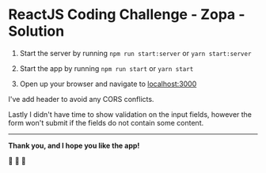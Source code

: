 # ReactJS Coding Challenge - Zopa - Solution

1. Start the server by running `npm run start:server` or `yarn start:server`

2. Start the app by running `npm run start` or `yarn start`

3. Open up your browser and navigate to [localhost:3000](http://localhost:3000)

I've add header to avoid any CORS conflicts.

Lastly I didn't have time to show validation on the input fields, however the
form won't submit if the fields do not contain some content.

---
**Thank you, and I hope you like the app!** 

🎉 🎉 🎉 